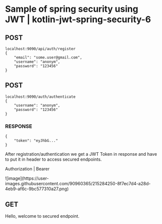 # Sample of spring security using JWT | kotlin-jwt-spring-security-6

<h2>POST</h2>
    
    localhost:9090/api/auth/register
    {
        "email": "some.user@gmail.com",
        "username": "anonym",
        "password": "123456"
    }
    
<h2>POST</h2>

    localhost:9090/auth/authenticate
    {
        "username": "anonym",
        "password": "123456"
    }
    
<h3>RESPONSE</h3>

    {
        "token": "eyJhbG..."
    }


After registration/authentication we get a JWT Token in response and have to put it in header to access secured endpoints.

<p>Authorization | Bearer <token></p>
![image](https://user-images.githubusercontent.com/90960365/215284250-8f7ec7d4-a28d-4eb9-af6c-9bc577310a27.png)

<h2>GET</h2>
    Hello, welcome to secured endpoint.
    
    
